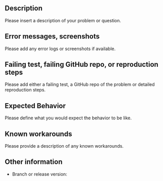 ## Description

Please insert a description of your problem or question.

## Error messages, screenshots

Please add any error logs or screenshots if available.

## Failing test, failing GitHub repo, or reproduction steps

Please add either a failing test, a GitHub repo of the problem or detailed reproduction steps.

## Expected Behavior

Please define what you would expect the behavior to be like.

## Known workarounds

Please provide a description of any known workarounds.

## Other information

* Branch or release version:

